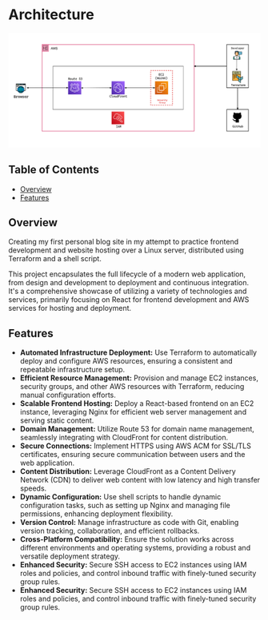 # Architecture

<img src="public/ProjectBlogArch.png" alt="Project Blog Architecture" width="600"/>

## Table of Contents

- [Overview](#overview)
- [Features](#features)

## Overview

Creating my first personal blog site in my attempt to practice frontend development and website hosting over a Linux server, distributed using Terraform and a shell script.

This project encapsulates the full lifecycle of a modern web application, from design and development to deployment and continuous integration. It's a comprehensive showcase of utilizing a variety of technologies and services, primarily focusing on React for frontend development and AWS services for hosting and deployment.

## Features

- **Automated Infrastructure Deployment:** Use Terraform to automatically deploy and configure AWS resources, ensuring a consistent and repeatable infrastructure setup.
- **Efficient Resource Management:** Provision and manage EC2 instances, security groups, and other AWS resources with Terraform, reducing manual configuration efforts.
- **Scalable Frontend Hosting:** Deploy a React-based frontend on an EC2 instance, leveraging Nginx for efficient web server management and serving static content.
- **Domain Management:** Utilize Route 53 for domain name management, seamlessly integrating with CloudFront for content distribution.
- **Secure Connections:** Implement HTTPS using AWS ACM for SSL/TLS certificates, ensuring secure communication between users and the web application.
- **Content Distribution:** Leverage CloudFront as a Content Delivery Network (CDN) to deliver web content with low latency and high transfer speeds.
- **Dynamic Configuration:** Use shell scripts to handle dynamic configuration tasks, such as setting up Nginx and managing file permissions, enhancing deployment flexibility.
- **Version Control:** Manage infrastructure as code with Git, enabling version tracking, collaboration, and efficient rollbacks.
- **Cross-Platform Compatibility:** Ensure the solution works across different environments and operating systems, providing a robust and versatile deployment strategy.
- **Enhanced Security:** Secure SSH access to EC2 instances using IAM roles and policies, and control inbound traffic with finely-tuned security group rules.
- **Enhanced Security:** Secure SSH access to EC2 instances using IAM roles and policies, and control inbound traffic with finely-tuned security group rules.
